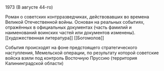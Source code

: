 1973
(В августе 44-го)

Роман о советских контрразведчиках, действовавших во времена Великой Отечественной войны. Основан на реальных событиях, отражённых в официальных документах (часть фамилий и наименований воинских частей или документов изменены).
[[художественная литература]]
[[Богомолов]]

События происходят на фоне предстоящего стратегического наступления, Мемельской операции, по результату которой советские войска взяли под контроль Восточную Пруссию (территория Калининградской области)
